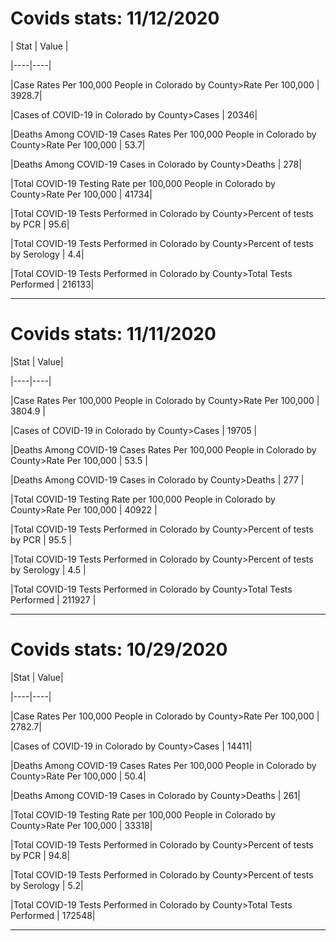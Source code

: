 # Covids stats: 11/12/2020

| Stat | Value |

|----|----|

|Case Rates Per 100,000 People in Colorado by County>Rate Per 100,000 | 3928.7|

|Cases of COVID-19 in Colorado by County>Cases | 20346|

|Deaths Among COVID-19 Cases Rates Per 100,000 People in Colorado by County>Rate Per 100,000 | 53.7|

|Deaths Among COVID-19 Cases in Colorado by County>Deaths | 278|

|Total COVID-19 Testing Rate per 100,000 People in Colorado by County>Rate Per 100,000 | 41734|

|Total COVID-19 Tests Performed in Colorado by County>Percent of tests by PCR | 95.6|

|Total COVID-19 Tests Performed in Colorado by County>Percent of tests by Serology | 4.4|

|Total COVID-19 Tests Performed in Colorado by County>Total Tests Performed | 216133|


-----------------------------

# Covids stats: 11/11/2020

|Stat | Value|

|----|----|

|Case Rates Per 100,000 People in Colorado by County>Rate Per 100,000 | 3804.9 |

|Cases of COVID-19 in Colorado by County>Cases | 19705 |

|Deaths Among COVID-19 Cases Rates Per 100,000 People in Colorado by County>Rate Per 100,000 | 53.5 |

|Deaths Among COVID-19 Cases in Colorado by County>Deaths | 277 |

|Total COVID-19 Testing Rate per 100,000 People in Colorado by County>Rate Per 100,000 | 40922 |

|Total COVID-19 Tests Performed in Colorado by County>Percent of tests by PCR | 95.5 |

|Total COVID-19 Tests Performed in Colorado by County>Percent of tests by Serology | 4.5 |

|Total COVID-19 Tests Performed in Colorado by County>Total Tests Performed | 211927 |


-----------------------------

# Covids stats: 10/29/2020

|Stat | Value|

|----|----|

|Case Rates Per 100,000 People in Colorado by County>Rate Per 100,000 | 2782.7|
 
|Cases of COVID-19 in Colorado by County>Cases | 14411|
 
|Deaths Among COVID-19 Cases Rates Per 100,000 People in Colorado by County>Rate Per 100,000 | 50.4|
 
|Deaths Among COVID-19 Cases in Colorado by County>Deaths | 261|
 
|Total COVID-19 Testing Rate per 100,000 People in Colorado by County>Rate Per 100,000 | 33318|
 
|Total COVID-19 Tests Performed in Colorado by County>Percent of tests by PCR | 94.8|
 
|Total COVID-19 Tests Performed in Colorado by County>Percent of tests by Serology | 5.2|
 
|Total COVID-19 Tests Performed in Colorado by County>Total Tests Performed | 172548|
 

-----------------------------

